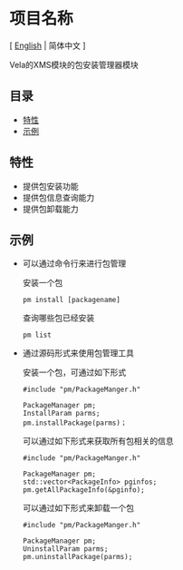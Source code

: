 # 项目名称

\[ [English](README.md) | 简体中文 \]

Vela的XMS模块的包安装管理器模块

## 目录

- [特性](#特性)
- [示例](#示例)

## 特性

- 提供包安装功能
- 提供包信息查询能力
- 提供包卸载能力

## 示例

- 可以通过命令行来进行包管理

    安装一个包

    ```
    pm install [packagename]
    ```

    查询哪些包已经安装

    ```
    pm list
    ```

- 通过源码形式来使用包管理工具

    安装一个包，可通过如下形式

    ```
    #include "pm/PackageManger.h"

    PackageManager pm;
    InstallParam parms;
    pm.installPackage(parms)；

    ```

    可以通过如下形式来获取所有包相关的信息

    ```
    #include "pm/PackageManger.h"

    PackageManager pm;
    std::vector<PackageInfo> pginfos;
    pm.getAllPackageInfo(&pginfo);
    ```

    可以通过如下形式来卸载一个包

    ```
    #include "pm/PackageManger.h"

    PackageManager pm;
    UninstallParam parms;
    pm.uninstallPackage(parms);

    ```